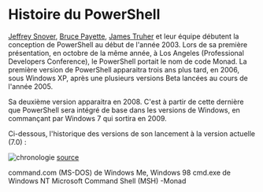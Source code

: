 # Histoire du PowerShell

[Jeffrey Snover](https://www.linkedin.com/in/jeffreysnover/), [Bruce Payette](https://www.linkedin.com/in/bruce-payette-5a27b71/), [James Truher](https://www.linkedin.com/in/jim-truher-9207171/) et leur équipe débutent la conception de PowerShell au début de l'année 2003. Lors de sa première présentation, en octobre de la même année, à Los Angeles (Professional Developers Conference), le PowerShell portait le nom de code Monad. La première version de PowerShell apparaitra trois ans plus tard, en 2006, sous Windows XP, après une plusieurs versions Beta lancées au cours de l'année 2005. 

Sa deuxième version apparaitra en 2008. C'est à partir de cette dernière que PowerShell sera intégré de base dans les versions de Windows, en commançant par Windows 7 qui sortira en 2009.

Ci-dessous, l'historique des versions de son lancement à la version actuelle (7.0) :

![chronologie](https://user-images.githubusercontent.com/73824294/102168741-147f5000-3e91-11eb-8dd8-5117919f9e43.PNG)
[source](https://docs.microsoft.com/en-us/powershell/scripting/powershell-support-lifecycle?view=powershell-7.1)

command.com (MS-DOS) de Windows Me, Windows 98
cmd.exe de Windows NT
Microsoft Command Shell (MSH) -Monad
